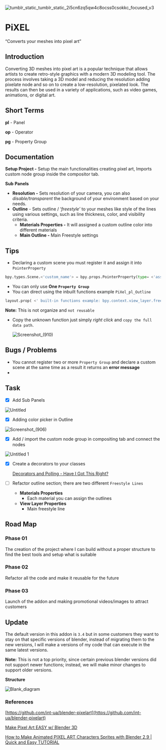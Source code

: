 ![tumblr_static_tumblr_static_2i5cn6zq5qw4c8ocss0csokkc_focused_v3](https://user-images.githubusercontent.com/69900896/213923000-28298efc-0289-4b0c-9c10-d053cc869bdd.gif)

# PiXEL

“Converts your meshes into pixel art”

## Introduction

Converting 3D meshes into pixel art is a popular technique that allows artists to create retro-style graphics with a modern 3D modeling tool. The process involves taking a 3D model and reducing the resolution adding pixelate node and so on to create a low-resolution, pixelated look. The results can then be used in a variety of applications, such as video games, animations, or digital art.

## Short Terms

**pl** - Panel

**op** - Operator

**pg** - Property Group

## Documentation

**Setup Project -** Setup the main functionalities creating pixel art, Imports custom node group inside the compositor tab.

**Sub** **Panels**

- **Resolution -** Sets resolution of your camera, you can also *disable/transparent* the background of your environment based on your needs.
- **Outline** - Sets outline / ‘*freestyle’* to your meshes like style of the lines using various settings, such as line thickness, color, and visibility criteria.
    - **Materials Properties -** It will assigned a custom outline color into different materials
    - **Main Outline -** Main Freestyle settings

## Tips

- Declaring a custom scene you must register it and assign it into `PointerProperty`

```python
bpy.types.Scene.<'custom_name'> = bpy.props.PointerProperty(type= <'assign class'>)
```

- You can only use **One `Property Group`**
- You can direct using the inbuilt functions example `PiXel_pl_Outline`

```python
layout.prop( <' built-in functions example: bpy.context.view_layer.freestyle_settings.linesets.active '>,<' freestyle section name example: select_silhouette '>, text=<'custom_name'>, icon_value=0, emboss=True)
```

   **Note:** This is not organize and `not reusable` 


- Copy the unknown function just simply *right click* and `copy the full data path`.
    
    
    ![Screenshot_(910)](https://user-images.githubusercontent.com/69900896/214347044-60c2eb16-c434-4370-b64e-79d740919f3f.png)

    

## Bugs / Problems

- You cannot register two or more `Property Group` and declare a custom scene at the same time as a result it returns an **error message**
- 

## Task

- [x]  Add Sub Panels

![Untitled](https://user-images.githubusercontent.com/69900896/214346954-f0d6928d-b9f0-4583-8eda-621a342a17a7.png)

- [x]  Adding color picker in Outline

![Screenshot_(906)](https://user-images.githubusercontent.com/69900896/214346926-edaa6cdd-1bbc-440f-9cff-4a07a52d7354.png)

- [x]  Add / import the custom node group in compositing tab and connect the nodes

![Untitled 1](https://user-images.githubusercontent.com/69900896/214346835-3ed2b37c-1cc3-42c3-b7c2-cd7a74a21f26.png)

- [x]  Create a decorators to your classes
    
    [Decorators and Polling - Have I Got This Right?](https://blenderartists.org/t/decorators-and-polling-have-i-got-this-right/565611/2)
    
- [ ]  Refactor outline section; there are two different `Freestyle Lines`
    - **Materials Properties**
        - Each material you can assign the outlines
    - **View Layer Properties**
        - Main freestyle line


## Road Map

### **Phase 01**

   The creation of the project where I can build without a proper structure to find the best tools and setup what is suitable

### **Phase 02**

   Refactor all the code and make it reusable for the future

### **Phase 03**

   Launch of the addon and making promotional videos/images to attract customers
   
 ## Update

The default version in this addon is `3.4` but in some customers they want to stay on that specific versions of blender, instead of migrating them to the new versions, I will make a versions of my code that can execute in the same latest versions.

**Note:** This is not a top priority, since certain previous blender versions did not support newer functions; instead, we will make minor changes to support older versions.

**Structure**

![Blank_diagram](https://user-images.githubusercontent.com/69900896/216997048-f29cc6e0-d6fb-4080-a582-e609c40d5ac2.svg)

### References

[https://github.com/int-ua/blender-pixelart](https://github.com/int-ua/blender-pixelart)

[Make Pixel Art EASY w/ Blender 3D](https://youtu.be/X-22q-VdPfs)

[How to Make Animated PIXEL ART Characters Sprites with Blender 2.9 | Quick and Easy TUTORIAL](https://youtu.be/eSqb6II3WMM)
